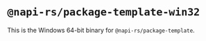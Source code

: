 # `@napi-rs/package-template-win32`

This is the Windows 64-bit binary for `@napi-rs/package-template`.
